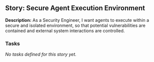 ## Story: Secure Agent Execution Environment

**Description:**
As a Security Engineer, I want agents to execute within a secure and isolated environment, so that potential vulnerabilities are contained and external system interactions are controlled.

### Tasks

_No tasks defined for this story yet._
